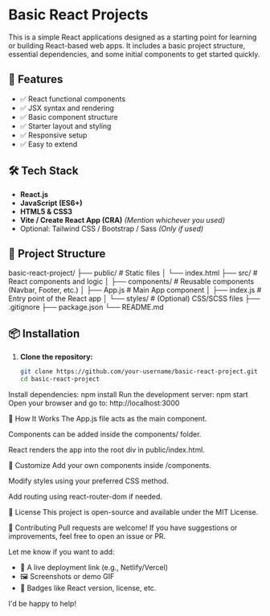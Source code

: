 # Basic React Projects

This is a simple React applications designed as a starting point for learning or building React-based web apps. It includes a basic project structure, essential dependencies, and some initial components to get started quickly.

## 🚀 Features

- ✅ React functional components
- ✅ JSX syntax and rendering
- ✅ Basic component structure
- ✅ Starter layout and styling
- ✅ Responsive setup
- ✅ Easy to extend

## 🛠️ Tech Stack

- **React.js**
- **JavaScript (ES6+)**
- **HTML5 & CSS3**
- **Vite / Create React App (CRA)** *(Mention whichever you used)*
- Optional: Tailwind CSS / Bootstrap / Sass *(Only if used)*

## 📁 Project Structure

basic-react-project/
├── public/ # Static files
│ └── index.html
├── src/ # React components and logic
│ ├── components/ # Reusable components (Navbar, Footer, etc.)
│ ├── App.js # Main App component
│ ├── index.js # Entry point of the React app
│ └── styles/ # (Optional) CSS/SCSS files
├── .gitignore
├── package.json
└── README.md


## 📦 Installation

1. **Clone the repository:**
   ```bash
   git clone https://github.com/your-username/basic-react-project.git
   cd basic-react-project
Install dependencies:
npm install
Run the development server:
npm start
Open your browser and go to:
http://localhost:3000

🧠 How It Works
The App.js file acts as the main component.

Components can be added inside the components/ folder.

React renders the app into the root div in public/index.html.

📝 Customize
Add your own components inside /components.

Modify styles using your preferred CSS method.

Add routing using react-router-dom if needed.

📄 License
This project is open-source and available under the MIT License.

🙌 Contributing
Pull requests are welcome!
If you have suggestions or improvements, feel free to open an issue or PR.

Let me know if you want to add:

- 🚀 A live deployment link (e.g., Netlify/Vercel)
- 🖼️ Screenshots or demo GIF
- 📛 Badges like React version, license, etc.

I'd be happy to help!
